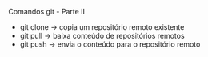  Comandos git - Parte II
- git clone -> copia um repositório remoto existente
- git pull -> baixa conteúdo de repositórios remotos
- git push -> envia o conteúdo para o repositório remoto
